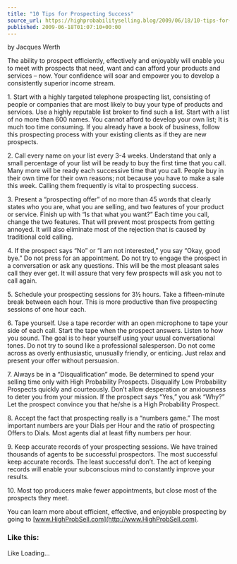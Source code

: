```yaml
---
title: "10 Tips for Prospecting Success"
source_url: https://highprobabilityselling.blog/2009/06/18/10-tips-for-prospecting-success
published: 2009-06-18T01:07:10+00:00
---
```

by Jacques Werth


The ability to prospect efficiently, effectively and enjoyably will enable you to meet with prospects that need, want and can afford your products and services – now. Your confidence will soar and empower you to develop a consistently superior income stream.


1\. Start with a highly targeted telephone prospecting list, consisting of people or companies that are most likely to buy your type of products and services. Use a highly reputable list broker to find such a list. Start with a list of no more than 600 names. You cannot afford to develop your own list; It is much too time consuming. If you already have a book of business, follow this prospecting process with your existing clients as if they are new prospects.


2\. Call every name on your list every 3\-4 weeks. Understand that only a small percentage of your list will be ready to buy the first time that you call. Many more will be ready each successive time that you call. People buy in their own time for their own reasons; not because you have to make a sale this week. Calling them frequently is vital to prospecting success.


3\. Present a “prospecting offer” of no more than 45 words that clearly states who you are, what you are selling, and two features of your product or service. Finish up with “Is that what you want?” Each time you call, change the two features. That will prevent most prospects from getting annoyed. It will also eliminate most of the rejection that is caused by traditional cold calling.


4\. If the prospect says “No” or “I am not interested,” you say “Okay, good bye.” Do not press for an appointment. Do not try to engage the prospect in a conversation or ask any questions. This will be the most pleasant sales call they ever get. It will assure that very few prospects will ask you not to call again.


5\. Schedule your prospecting sessions for 3½ hours. Take a fifteen\-minute break between each hour. This is more productive than five prospecting sessions of one hour each.


6\. Tape yourself. Use a tape recorder with an open microphone to tape your side of each call. Start the tape when the prospect answers. Listen to how you sound. The goal is to hear yourself using your usual conversational tones. Do not try to sound like a professional salesperson. Do not come across as overly enthusiastic, unusually friendly, or enticing. Just relax and present your offer without persuasion.


7\. Always be in a “Disqualification” mode. Be determined to spend your selling time only with High Probability Prospects. Disqualify Low Probability Prospects quickly and courteously. Don’t allow desperation or anxiousness to deter you from your mission. If the prospect says “Yes,” you ask “Why?” Let the prospect convince you that he/she is a High Probability Prospect.


8\. Accept the fact that prospecting really is a “numbers game.” The most important numbers are your Dials per Hour and the ratio of prospecting Offers to Dials. Most agents dial at least fifty numbers per hour.


9\. Keep accurate records of your prospecting sessions. We have trained thousands of agents to be successful prospectors. The most successful keep accurate records. The least successful don’t. The act of keeping records will enable your subconscious mind to constantly improve your results.


10\. Most top producers make fewer appointments, but close most of the prospects they meet.


You can learn more about efficient, effective, and enjoyable prospecting by going to [www.HighProbSell.com](http://www.HighProbSell.com).


### Like this:

Like Loading...
